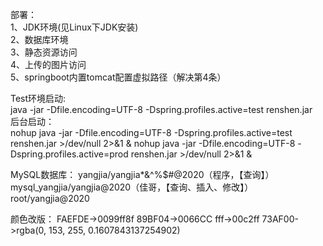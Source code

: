 部署：  
1、JDK环境(见Linux下JDK安装)  
2、数据库环境  
3、静态资源访问  
4、上传的图片访问  
5、springboot内置tomcat配置虚拟路径（解决第4条）

Test环境启动:  
java -jar -Dfile.encoding=UTF-8 -Dspring.profiles.active=test renshen.jar  
后台启动：  
nohup java -jar -Dfile.encoding=UTF-8 -Dspring.profiles.active=test renshen.jar >/dev/null 2>&1 &
nohup java -jar -Dfile.encoding=UTF-8 -Dspring.profiles.active=prod renshen.jar >/dev/null 2>&1 &


MySQL数据库： 
yangjia/yangjia*&^%$#@2020（程序，【查询】）
mysql_yangjia/yangjia@2020（佳哥，【查询、插入、修改】）
root/yangjia@2020

颜色改版：
FAEFDE->0099ff8f
89BF04->0066CC
fff->00c2ff
73AF00->rgba(0, 153, 255, 0.1607843137254902)